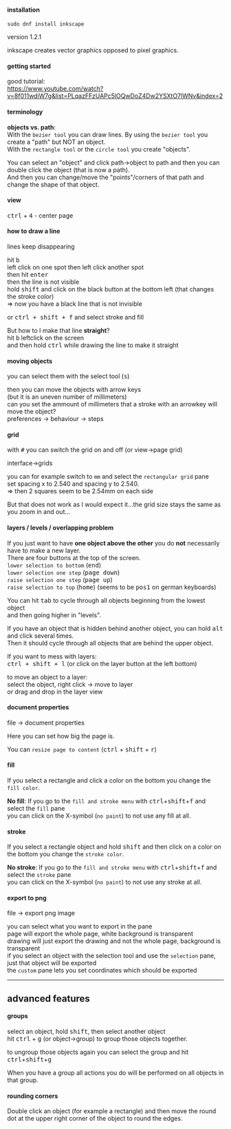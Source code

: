 #### installation

```
sudo dnf install inkscape
```

version 1.2.1

inkscape creates vector graphics opposed to pixel graphics.

#### getting started

good tutorial:\
https://www.youtube.com/watch?v=8f011wdiW7g&list=PLqazFFzUAPc5lOQwDoZ4Dw2YSXtO7lWNv&index=2

#### terminology

**objects vs. path**:\
With the `bezier tool` you can draw lines. By using the `bezier tool` you create a "path" but NOT an object.\
With the `rectangle tool` or the `circle tool` you create "objects".

You can select an "object" and click path->object to path and then you can double click the object (that is now a path).\
And then you can change/move the "points"/corners of that path and change the shape of that object.

#### view

<kbd>ctrl</kbd> + <kbd>4</kbd> - center page

#### how to draw a line

lines keep disappearing

hit <kbd>b</kbd> \
left click on one spot then left click another spot\
then hit <kbd>enter</kbd>\
then the line is not visible\
hold <kbd>shift</kbd> and click on the black button at the bottom left (that changes the stroke color)\
=> now you have a black line that is not invisible

or <kbd>ctrl + shift + f</kbd> and select stroke and fill

But how to I make that line **straight**?\
hit <kbd>b</kbd> leftclick on the screen\
and then hold <kbd>ctrl</kbd> while drawing the line to make it straight

#### moving objects

you can select them with the select tool (<kbd>s</kbd>)

then you can move the objects with arrow keys\
(but it is an uneven number of millimeters)\
can you set the ammount of millimeters that a stroke with an arrowkey will move the object?\
preferences -> behaviour -> steps

#### grid

with <kbd>#</kbd> you can switch the grid on and off (or view->page grid)

interface->grids

you can for example switch to `mm` and select the `rectangular grid` pane\
set spacing x to 2.540 and spacing y to 2.540.\
=> then 2 squares seem to be 2.54mm on each side

But that does not work as I would expect it...the grid size stays the same as you zoom in and out...

#### layers / levels / overlapping problem

If you just want to have **one object above the other** you do **not** necessarily have to make a new layer.\
There are four buttons at the top of the screen.\
`lower selection to bottom` (<kbd>end</kbd>)\
`lower selection one step` (<kbd>page down</kbd>)\
`raise selection one step` (<kbd>page up</kbd>)\
`raise selection to top` (<kbd>home</kbd>) (seems to be <kbd>pos1</kbd> on german keyboards)

You can hit <kbd>tab</kbd> to cycle through all objects beginning from the lowest object\
and then going higher in "levels".

If you have an object that is hidden behind another object, you can hold <kbd>alt</kbd> and click several times.\
Then it should cycle through all objects that are behind the upper object.

If you want to mess with layers:\
<kbd>ctrl + shift + l</kbd> (or click on the layer button at the left bottom)

to move an object to a layer:\
select the object, right click -> move to layer\
or drag and drop in the layer view



#### document properties

file -> document properties

Here you can set how big the page is.

You can `resize page to content` (<kbd>ctrl</kbd> + <kbd>shift</kbd> + <kbd>r</kbd>)

#### fill

If you select a rectangle and click a color on the bottom you change the `fill color`.

**No fill**: If you go to the `fill and stroke menu` with <kbd>ctrl</kbd>+<kbd>shift</kbd>+<kbd>f</kbd> and select the `fill` pane\
you can click on the X-symbol (`no paint`) to not use any fill at all.

#### stroke

If you select a rectangle object and hold <kbd>shift</kbd> and then click on a color on the bottom you change the `stroke color`.

**No stroke**: If you go to the `fill and stroke menu` with <kbd>ctrl</kbd>+<kbd>shift</kbd>+<kbd>f</kbd> and select the `stroke` pane\
you can click on the X-symbol (`no paint`) to not use any stroke at all.

#### export to png

file -> export png image

you can select what you want to export in the pane\
page will export the whole page, white background is transparent\
drawing will just export the drawing and not the whole page, background is transparent\
if you select an object with the selection tool and use the `selection` pane, just that object will be exported\
the `custom` pane lets you set coordinates which should be exported


***
## advanced features

#### groups

select an object, hold <kbd>shift</kbd>, then select another object\
hit <kbd>ctrl</kbd> + <kbd>g</kbd> (or object->group) to group those objects together.

to ungroup those objects again you can select the group and hit <kbd>ctrl</kbd>+<kbd>shift</kbd>+<kbd>g</kbd>

When you have a group all actions you do will be performed on all objects in that group.

#### rounding corners

Double click an object (for example a rectangle) and then move the round dot at the upper right corner of the object to round the edges.

